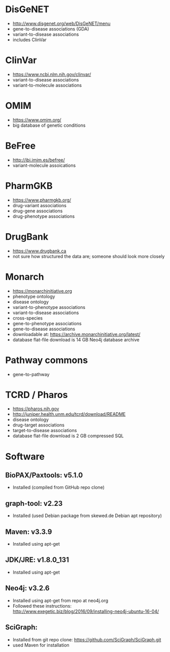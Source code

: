 # DisGeNET

- http://www.disgenet.org/web/DisGeNET/menu
- gene-to-disease associations (GDA)
- variant-to-disease associations
- includes ClinVar

# ClinVar

- https://www.ncbi.nlm.nih.gov/clinvar/
- variant-to-disease associations
- variant-to-molecule associations

# OMIM

- https://www.omim.org/
- big database of genetic conditions

# BeFree

- http://ibi.imim.es/befree/
- variant-molecule assoications

# PharmGKB

- https://www.pharmgkb.org/
- drug-variant associations
- drug-gene associations
- drug-phenotype associations

# DrugBank

- https://www.drugbank.ca
- not sure how structured the data are; someone should look more closely

# Monarch

- https://monarchinitiative.org
- phenotype ontology
- disease ontology
- variant-to-phenotype associations
- variant-to-disease associations
- cross-species
- gene-to-phenotype associations
- gene-to-disease associations
- downloadable at:  https://archive.monarchinitiative.org/latest/
- database flat-file download is 14 GB Neo4j database archive

# Pathway commons

- gene-to-pathway

# TCRD / Pharos

- https://pharos.nih.gov
- http://juniper.health.unm.edu/tcrd/download/README
- disease ontology
- drug-target associations
- target-to-disease associations
- database flat-file download is 2 GB compressed SQL

# Software

## BioPAX/Paxtools:  v5.1.0
- Installed (compiled from GitHub repo clone)

## graph-tool: v2.23
- Installed (used Debian package from skewed.de Debian apt repository)

## Maven:  v3.3.9
- Installed using apt-get

## JDK/JRE:  v1.8.0_131
- Installed using apt-get

## Neo4j: v3.2.6
- Installed using apt-get from repo at neo4j.org
- Followed these instructions:  http://www.exegetic.biz/blog/2016/09/installing-neo4j-ubuntu-16-04/

## SciGraph:
- Installed from git repo clone:  https://github.com/SciGraph/SciGraph.git
- used Maven for installation



